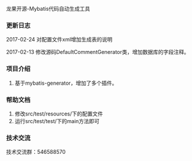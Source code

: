 龙果开源-Mybatis代码自动生成工具

### 更新日志
2017-02-24 对配置文件xml增加生成表的说明

2017-02-13 修改源码DefaultCommentGenerator类，增加数据库的字段注释。

### 项目介绍
1. 基于mybatis-generator，增加了多个插件。


### 帮助文档
1. 修改src/test/resources/下的配置文件
2. 运行src/test/test/下的main方法即可

### 技术交流
技术交流群：546588570

